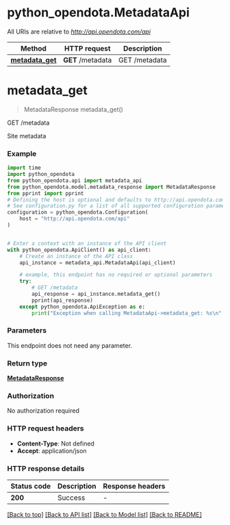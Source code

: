 # python_opendota.MetadataApi

All URIs are relative to *http://api.opendota.com/api*

Method | HTTP request | Description
------------- | ------------- | -------------
[**metadata_get**](MetadataApi.md#metadata_get) | **GET** /metadata | GET /metadata


# **metadata_get**
> MetadataResponse metadata_get()

GET /metadata

Site metadata

### Example


```python
import time
import python_opendota
from python_opendota.api import metadata_api
from python_opendota.model.metadata_response import MetadataResponse
from pprint import pprint
# Defining the host is optional and defaults to http://api.opendota.com/api
# See configuration.py for a list of all supported configuration parameters.
configuration = python_opendota.Configuration(
    host = "http://api.opendota.com/api"
)


# Enter a context with an instance of the API client
with python_opendota.ApiClient() as api_client:
    # Create an instance of the API class
    api_instance = metadata_api.MetadataApi(api_client)

    # example, this endpoint has no required or optional parameters
    try:
        # GET /metadata
        api_response = api_instance.metadata_get()
        pprint(api_response)
    except python_opendota.ApiException as e:
        print("Exception when calling MetadataApi->metadata_get: %s\n" % e)
```


### Parameters
This endpoint does not need any parameter.

### Return type

[**MetadataResponse**](MetadataResponse.md)

### Authorization

No authorization required

### HTTP request headers

 - **Content-Type**: Not defined
 - **Accept**: application/json


### HTTP response details

| Status code | Description | Response headers |
|-------------|-------------|------------------|
**200** | Success |  -  |

[[Back to top]](#) [[Back to API list]](../README.md#documentation-for-api-endpoints) [[Back to Model list]](../README.md#documentation-for-models) [[Back to README]](../README.md)

